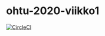 # ohtu-2020-viikko1

[![CircleCI](https://circleci.com/gh/macpalor/ohtu-2020-viikko1.svg?style=svg)](https://circleci.com/gh/macpalor/ohtu-2020-viikko1)
